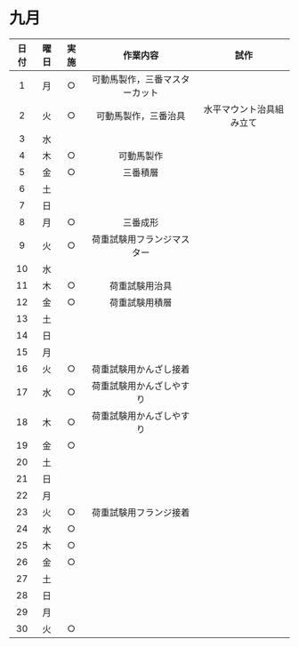 # 九月
| 日付 | 曜日 | 実施 | 作業内容 |試作|
| :--: | :--: | :--: | :--: | :--: |
| 1 | 月 | ○ |可動馬製作，三番マスターカット|
| 2 | 火 | ○ |可動馬製作，三番治具|水平マウント治具組み立て|
| 3 | 水 | | | |
| 4 | 木 | ○ |可動馬製作|
| 5 | 金 | ○ |三番積層|
| 6 | 土 | | |
| 7 | 日 | | |
| 8 | 月 | ○ |三番成形|
| 9 | 火 | ○ |荷重試験用フランジマスター|
| 10 | 水 | | ||
| 11 | 木 | ○ |荷重試験用治具|
| 12 | 金 | ○ |荷重試験用積層|
| 13 | 土 | | |
| 14 | 日 | | |
| 15 | 月 | | |
| 16 | 火 | ○ |荷重試験用かんざし接着|
| 17 | 水 | ○ |荷重試験用かんざしやすり|
| 18 | 木 | ○ |荷重試験用かんざしやすり|
| 19 | 金 | ○ ||
| 20 | 土 | | |
| 21 | 日 | | |
| 22 | 月 | | |
| 23 | 火 | ○ |荷重試験用フランジ接着|
| 24 | 水 | ○ | |
| 25 | 木 | ○ |
| 26 | 金 | ○ | |
| 27 | 土 | | |
| 28 | 日 | | |
| 29 | 月 | | |
| 30 | 火 | ○ | |
